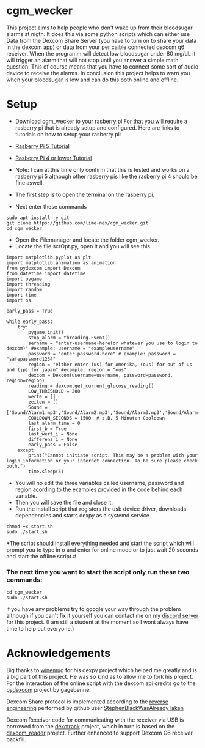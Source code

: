 # cgm_wecker
This project aims to help people who don't wake up from their bloodsugar alarms at nigth. It does this via some python scripts which can either use Data from the Dexcom Share Server (you have to turn on to share your data in the dexcom app) or data from your per caible connected dexcom g6 receiver. When the programm will detect low bloodsugar under 80 mg/dL it will trigger an alarm that will not stop until you answer a simple math question. This of course means that you have to connect some sort of audio device to receive the alarms. In conclusion this project helps to warn you when your bloodsugar is low and can do this both online and offline.
# Setup
* Download cgm_wecker to your rasberry pi 
For that you will require a rasberry pi that is already setup and configured.
Here are links to tutorials on how to setup your rasberry pi: 
* [Rasberry Pi 5 Tutorial](https://youtu.be/ykTlNf1TXO0?si=05Z-oay19oRd1Q2M) 
* [Rasberry Pi 4 or lower Tutorial](https://youtu.be/y45hsd2AOpw?si=gC5QivFmHwykAVZ9)  
* Note: I can at this time only confirm that this is tested and works on a rasberry pi 5 although other rasberry pis like the rasberry pi 4 should be fine aswell.

* The first step is to open the terminal on the rasberry pi.
* Next enter these commands
```
sudo apt install -y git
git clone https://github.com/lime-nex/cgm_wecker.git
cd cgm_wecker
```
* Open the Filemanager and locate the folder cgm_wecker.
* Locate the file scrOpt.py, open it and you will see this.
```
import matplotlib.pyplot as plt
import matplotlib.animation as animation
from pydexcom import Dexcom
from datetime import datetime
import pygame
import threading
import random
import time
import os

early_pass = True

while early_pass:
    try:
        pygame.init()
        stop_alarm = threading.Event()
        sername = "enter-username-here(or whatever you use to login to dexcom)" #example: username = "exampleusername"
        password = "enter-password-here" # example: password = "safepassword1234"
        region = "either enter (us) for Amerika, (ous) for out of us and (jp) for japan" #example: region = "ous" 
        dexcom = Dexcom(username=username, password=password, region=region)
        reading = dexcom.get_current_glucose_reading()
        LOW_THRESHOLD = 200
        werte = []
        zeiten = []
        Sound = ['Sound/Alarm1.mp3','Sound/Alarm2.mp3','Sound/Alarm3.mp3','Sound/Alarm4.mp3','Sound/Alarm5.mp3']
        COOLDOWN_SECONDS = 1500  # z.B. 5 Minuten Cooldown
        last_alarm_time = 0
        first_b = True
        last_wert_i = None
        differenz_i = None
        early_pass = False
    except:
        print("Cannot initiate script. This may be a problem with your login information or your internet connection. To be sure please check both.")
        time.sleep(5)
```
* You will no edit the three variables called username, password and region acording to the examples provided in the code behind each variable.
* Then you will save the file and close it.
* Run the install script that registers the usb device driver, downloads dependencies and starts dexpy as a systemd service.
```
chmod +x start.sh
sudo ./start.sh
```
*The script should install everything needed and start the script which will prompt you to type in o and enter for online mode or to just wait 20 seconds and start the offline script.#

### The next time you want to start the script only run these two commands:
```
cd cgm_wecker
sudo ./start.sh
```
if you have any problems try to google your way through the problem although if you can't fix it yourself you can contact me on my [discord server](https://discord.gg/MetPYyWMHx) for this project. (I am still a student at the moment so I wont always have time to help out everyone.)

# Acknowledgements

Big thanks to [winemug](https://github.com/winemug) for his dexpy project which helped me greatly and is a big part of this project. He was so kind as to allow me to fork his project. For the interaction of the online script with the dexcom api credits go to the [pydexcom](https://github.com/gagebenne/pydexcom) project by gagebenne.

Dexcom Share protocol is implemented according to the [reverse engineering](https://gist.github.com/StephenBlackWasAlreadyTaken/adb0525344bedade1e25) performed by github user [StephenBlackWasAlreadyTaken](https://gist.github.com/StephenBlackWasAlreadyTaken)

Dexcom Receiver code for communicating with the receiver via USB is borrowed from the [dexctrack](https://github.com/DexcTrack/dexctrack) project, which in turn is based on the [dexcom_reader](https://github.com/openaps/dexcom_reader) project. Further enhanced to support Dexcom G6 receiver backfill.
